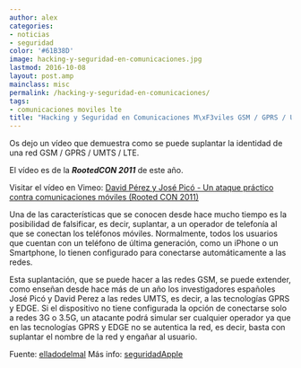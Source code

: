```yaml
---
author: alex
categories:
- noticias
- seguridad
color: '#61B38D'
image: hacking-y-seguridad-en-comunicaciones.jpg
lastmod: 2016-10-08
layout: post.amp
mainclass: misc
permalink: /hacking-y-seguridad-en-comunicaciones/
tags:
- comunicaciones moviles lte
title: "Hacking y Seguridad en Comunicaciones M\xF3viles GSM / GPRS / UMTS / LTE"
---
```


Os dejo un vídeo que demuestra como se puede suplantar la identidad de una red GSM / GPRS / UMTS / LTE.

El vídeo es de la ***RootedCON 2011*** de este año.

Visitar el vídeo en Vimeo: [David Pérez y José Picó - Un ataque práctico contra comunicaciones móviles (Rooted CON 2011)](https://vimeo.com/27258284 "David Pérez y José Picó - Un ataque práctico contra comunicaciones móviles (Rooted CON 2011)")

Una de las características que se conocen desde hace mucho tiempo es la posibilidad de falsificar, es decir, suplantar, a un operador de telefonía al que se conectan los teléfonos móviles. Normalmente, todos los usuarios que cuentan con un teléfono de última generación, como un iPhone o un Smartphone, lo tienen configurado para conectarse automáticamente a las redes.

Esta suplantación, que se puede hacer a las redes GSM, se puede extender, como enseñan desde hace más de un año los investigadores españoles José Picó y David Perez a las redes UMTS, es decir, a las tecnologías GPRS y EDGE. Si el dispositivo no tiene configurada la opción de conectarse solo a redes 3G o 3.5G, un atacante podrá simular ser cualquier operador ya que en las tecnologías GPRS y EDGE no se autentica la red, es decir, basta con suplantar el nombre de la red y engañar al usuario.

Fuente: <a target="_blank" href="http://www.elladodelmal.com/2011/11/nuevo-libro-de-hacking-y-seguridad-en.html">elladodelmal</a>
Más info: <a target="_blank" href="http://www.seguridadapple.com/2011/01/atacando-iphone-e-ipad-con-redes-falsas.html">seguridadApple</a>